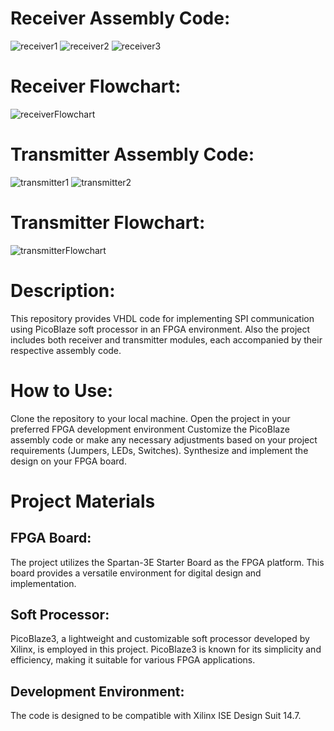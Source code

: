 # Receiver Assembly Code: 

![receiver1](https://github.com/UmutDeniz26/PicoBlaze_SPI_Communication_inFPGA-VHDL/assets/76654674/a26f4959-77a7-45b4-bb3c-7d2709912092)
![receiver2](https://github.com/UmutDeniz26/PicoBlaze_SPI_Communication_inFPGA-VHDL/assets/76654674/40e584be-8a07-4459-bf89-91a4218b6bd4)
![receiver3](https://github.com/UmutDeniz26/PicoBlaze_SPI_Communication_inFPGA-VHDL/assets/76654674/6af24ce2-18e7-49c0-929f-2f69cbab17ca)

# Receiver Flowchart: 

![receiverFlowchart](https://github.com/UmutDeniz26/PicoBlaze_SPI_Communication_inFPGA-VHDL/assets/76654674/f9897194-55ae-43a2-af71-867a604d58c3)

# Transmitter Assembly Code: 

![transmitter1](https://github.com/UmutDeniz26/PicoBlaze_SPI_Communication_inFPGA-VHDL/assets/76654674/35db7be6-7e49-46d2-b6fb-783c16288fcd)
![transmitter2](https://github.com/UmutDeniz26/PicoBlaze_SPI_Communication_inFPGA-VHDL/assets/76654674/4d0e987e-2d90-4b5f-922a-4ce0ec7f67cb)

# Transmitter Flowchart: 

![transmitterFlowchart](https://github.com/UmutDeniz26/PicoBlaze_SPI_Communication_inFPGA-VHDL/assets/76654674/0e0b5367-82d2-41a0-bcd5-5410a794e64f)

# Description:

This repository provides VHDL code for implementing SPI communication using PicoBlaze soft processor in an FPGA environment. Also the project includes both receiver and transmitter modules, each accompanied by their respective assembly code.

# How to Use:

Clone the repository to your local machine.
Open the project in your preferred FPGA development environment
Customize the PicoBlaze assembly code or make any necessary adjustments based on your project requirements (Jumpers, LEDs, Switches).
Synthesize and implement the design on your FPGA board.


# Project Materials

## FPGA Board:

The project utilizes the Spartan-3E Starter Board as the FPGA platform. This board provides a versatile environment for digital design and implementation.

## Soft Processor:

PicoBlaze3, a lightweight and customizable soft processor developed by Xilinx, is employed in this project. PicoBlaze3 is known for its simplicity and efficiency, making it suitable for various FPGA applications.

## Development Environment:

The code is designed to be compatible with Xilinx ISE Design Suit 14.7.

